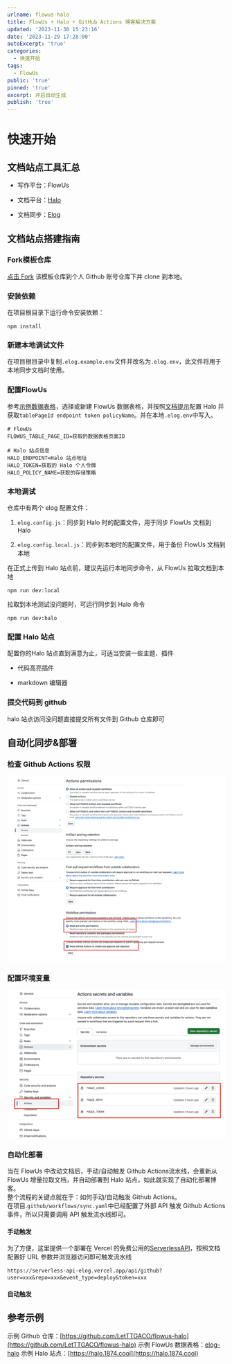 ```yaml
---
urlname: flowus-halo
title: FlowUs + Halo + GitHub Actions 博客解决方案
updated: '2023-11-30 15:23:16'
date: '2023-11-29 17:28:00'
autoExcerpt: 'true'
categories:
  - 快速开始
tags:
  - FlowUs
public: 'true'
pinned: 'true'
excerpt: 开启自动生成
publish: 'true'
---
```

# 快速开始
## 文档站点工具汇总
- 写作平台：FlowUs

- 文档平台：[Halo](https://www.halo.run/)

- 文档同步：[Elog](https://github.com/LetTTGACO/elog)

## 文档站点搭建指南
### Fork模板仓库
[点击 Fork](https://github.com/elog-x/flowus-halo/fork) 该模板仓库到个人 Github 账号仓库下并 clone 到本地。
### 安装依赖
在项目根目录下运行命令安装依赖：
```shell
npm install
```
### 新建本地调试文件
在项目根目录中复制`.elog.example.env`文件并改名为`.elog.env`，此文件将用于本地同步文档时使用。
### 配置FlowUs
参考[示例数据表](https://flowus.cn/1874/share/e4e1e6dc-403b-45e6-b4cd-b3d8e6ae79b1)[格](https://flowus.cn/1874/share/e4e1e6dc-403b-45e6-b4cd-b3d8e6ae79b1)，选择或新建 FlowUs 数据表格，并按照[文档提示](https://elog.1874.cool/notion/gvnxobqogetukays#halo)配置 Halo 并获取`tablePageId endpoint token policyName`。并在本地`.elog.env`中写入。
```plaintext
# FlowUs
FLOWUS_TABLE_PAGE_ID=获取的数据表格页面ID

# Halo 站点信息
HALO_ENDPOINT=Halo 站点地址
HALO_TOKEN=获取的 Halo 个人令牌
HALO_POLICY_NAME=获取的存储策略
```
### 本地调试
仓库中有两个 elog 配置文件：
1. `elog.config.js`：同步到 Halo 时的配置文件，用于同步 FlowUs 文档到 Halo

1. `elog.config.local.js`：同步到本地时的配置文件，用于备份 FlowUs 文档到本地

在正式上传到 Halo 站点前，建议先运行本地同步命令，从 FlowUs 拉取文档到本地
```shell
npm run dev:local
```
拉取到本地测试没问题时，可运行同步到 Halo 命令
```shell
npm run dev:halo
```
### 配置 Halo 站点
配置你的Halo 站点直到满意为止，可适当安装一些主题、插件
- 代码高亮插件

- markdown 编辑器

### 提交代码到 github
halo 站点访问没问题直接提交所有文件到 Github 仓库即可
## 自动化同步&部署
### 检查 Github Actions 权限
![1700326915607-691643c8-d52c-4913-9464-cb96b6b1b854.png#averageHue=%23fefdfd&clientId=u0b0d2576-ef2a-4&from=paste&height=361&id=ue7d36a55&originHeight=1192&originWidth=1404&originalType=binary&ratio=2&rotation=0&showTitle=false&size=245762&status=done&style=none&taskId=ua488e237-33d1-4210-b26a-01ec5614d6d&title=&width=425](../images/ea903f5672495500ba7966b348453446.png)
### 配置环境变量
![1700329642998-9006a455-211b-49f8-a89b-c6774c3e0931.png#averageHue=%23fefcfb&clientId=u0b0d2576-ef2a-4&from=paste&height=400&id=u205bf5e5&originHeight=799&originWidth=1178&originalType=binary&ratio=2&rotation=0&showTitle=false&size=149338&status=done&style=none&taskId=ua1dc9507-f7c4-43da-b17d-077223bd25a&title=&width=589](../images/e9c14f115e7d8239d0126515b71c0b42.png)
### 自动化部署
当在 FlowUs 中改动文档后，手动/自动触发 Github Actions流水线，会重新从 FlowUs 增量拉取文档，并自动部署到 Halo 站点，如此就实现了自动化部署博客。  
整个流程的关键点就在于：如何手动/自动触发 Github Actions。  
在项目.`github/workflows/sync.yaml`中已经配置了外部 API 触发 Github Actions 事件，所以只需要调用 API 触发流水线即可。
#### 手动触发
为了方便，这里提供一个部署在 Vercel 的免费公用的[ServerlessAPI](https://github.com/elog-x/serverless-api)，按照文档配置好 URL 参数并浏览器访问即可触发流水线
```shell
https://serverless-api-elog.vercel.app/api/github?user=xxx&repo=xxx&event_type=deploy&token=xxx
```
#### 自动触发
## 参考示例
示例 Github 仓库：[https://github.com/LetTTGACO/flowus-halo](https://github.com/LetTTGACO/flowus-halo)
示例 FlowUs 数据表格：[elog-halo](https://flowus.cn/1874/share/e4e1e6dc-403b-45e6-b4cd-b3d8e6ae79b1)
示例 Halo 站点：[https://halo.1874.cool](https://halo.1874.cool)
